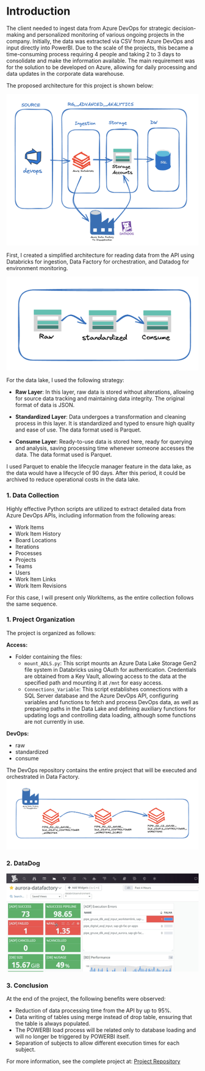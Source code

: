 # Introduction

The client needed to ingest data from Azure DevOps for strategic decision-making and personalized monitoring of various ongoing projects in the company. Initially, the data was extracted via CSV from Azure DevOps and input directly into PowerBI. Due to the scale of the projects, this became a time-consuming process requiring 4 people and taking 2 to 3 days to consolidate and make the information available. The main requirement was for the solution to be developed on Azure, allowing for daily processing and data updates in the corporate data warehouse.

The proposed architecture for this project is shown below:

![Reference](img/ArchP1.png)

First, I created a simplified architecture for reading data from the API using Databricks for ingestion, Data Factory for orchestration, and Datadog for environment monitoring.

![Reference](img/datalake.png)

For the data lake, I used the following strategy:

- **Raw Layer**: In this layer, raw data is stored without alterations, allowing for source data tracking and maintaining data integrity. The original format of data is JSON.

- **Standardized Layer**: Data undergoes a transformation and cleaning process in this layer. It is standardized and typed to ensure high quality and ease of use. The data format used is Parquet.

- **Consume Layer**: Ready-to-use data is stored here, ready for querying and analysis, saving processing time whenever someone accesses the data. The data format used is Parquet.

I used Parquet to enable the lifecycle manager feature in the data lake, as the data would have a lifecycle of 90 days. After this period, it could be archived to reduce operational costs in the data lake.

### 1. Data Collection

Highly effective Python scripts are utilized to extract detailed data from Azure DevOps APIs, including information from the following areas:
- Work Items
- Work Item History
- Board Locations
- Iterations
- Processes
- Projects
- Teams
- Users
- Work Item Links
- Work Item Revisions

For this case, I will present only WorkItems, as the entire collection follows the same sequence.

### 1. Project Organization

The project is organized as follows:

**Access:**
- Folder containing the files:
  - `mount_ADLS.py`: This script mounts an Azure Data Lake Storage Gen2 file system in Databricks using OAuth for authentication. Credentials are obtained from a Key Vault, allowing access to the data at the specified path and mounting it at `/mnt` for easy access.
  - `Connections_Variable`: This script establishes connections with a SQL Server database and the Azure DevOps API, configuring variables and functions to fetch and process DevOps data, as well as preparing paths in the Data Lake and defining auxiliary functions for updating logs and controlling data loading, although some functions are not currently in use.

**DevOps:**
- raw
- standardized
- consume

The DevOps repository contains the entire project that will be executed and orchestrated in Data Factory.
![Reference](img/datafactory.png)

### 2. DataDog  

![Reference](img/datadog.png)

### 3. Conclusion

At the end of the project, the following benefits were observed:

- Reduction of data processing time from the API by up to 95%.
- Data writing of tables using merge instead of drop table, ensuring that the table is always populated.
- The POWERBI load process will be related only to database loading and will no longer be triggered by POWERBI itself.
- Separation of subjects to allow different execution times for each subject.


For more information, see the complete project at: [Project Repository](https://github.com/diegomendesbrasil/azure-dbricks-data-devops.git)
